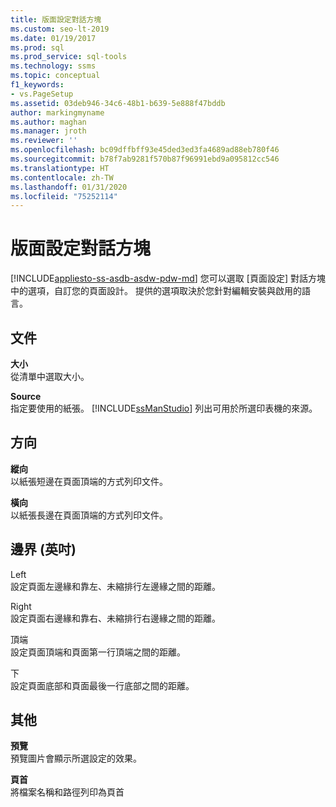 ```yaml
---
title: 版面設定對話方塊
ms.custom: seo-lt-2019
ms.date: 01/19/2017
ms.prod: sql
ms.prod_service: sql-tools
ms.technology: ssms
ms.topic: conceptual
f1_keywords:
- vs.PageSetup
ms.assetid: 03deb946-34c6-48b1-b639-5e888f47bddb
author: markingmyname
ms.author: maghan
ms.manager: jroth
ms.reviewer: ''
ms.openlocfilehash: bc09dffbff93e45ded3ed3fa4689ad88eb780f46
ms.sourcegitcommit: b78f7ab9281f570b87f96991ebd9a095812cc546
ms.translationtype: HT
ms.contentlocale: zh-TW
ms.lasthandoff: 01/31/2020
ms.locfileid: "75252114"
---
```

# <a name="page-setup-dialog-box"></a>版面設定對話方塊
[!INCLUDE[appliesto-ss-asdb-asdw-pdw-md](../../includes/appliesto-ss-asdb-asdw-pdw-md.md)]
您可以選取 [頁面設定]  對話方塊中的選項，自訂您的頁面設計。 提供的選項取決於您針對編輯安裝與啟用的語言。  
  
## <a name="paper"></a>文件  
**大小**  
從清單中選取大小。  
  
**Source**  
指定要使用的紙張。 [!INCLUDE[ssManStudio](../../includes/ssmanstudio-md.md)] 列出可用於所選印表機的來源。  
  
## <a name="orientation"></a>方向  
**縱向**  
以紙張短邊在頁面頂端的方式列印文件。  
  
**橫向**  
以紙張長邊在頁面頂端的方式列印文件。  
  
## <a name="margins-inches"></a>邊界 (英吋)  
Left  
設定頁面左邊緣和靠左、未縮排行左邊緣之間的距離。  
  
Right  
設定頁面右邊緣和靠右、未縮排行右邊緣之間的距離。  
  
頂端  
設定頁面頂端和頁面第一行頂端之間的距離。  
  
下  
設定頁面底部和頁面最後一行底部之間的距離。  
  
## <a name="other"></a>其他  
**預覽**  
預覽圖片會顯示所選設定的效果。  
  
**頁首**  
將檔案名稱和路徑列印為頁首  
  
